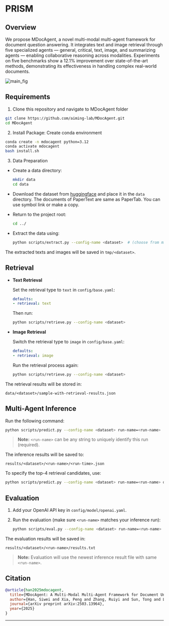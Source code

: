 # PRISM

## Overview

We propose MDocAgent, a novel multi-modal multi-agent framework for document question answering. It integrates text and image retrieval through five specialized agents — general, critical, text, image, and summarizing agents — enabling collaborative reasoning across modalities. Experiments on five benchmarks show a 12.1% improvement over state-of-the-art methods, demonstrating its effectiveness in handling complex real-world documents.

![main_fig](media/main_fig.jpg)

## Requirements

1. Clone this repository and navigate to MDocAgent folder

```bash
git clone https://github.com/aiming-lab/MDocAgent.git
cd MDocAgent
```

2. Install Package: Create conda environment

```bash
conda create -n mdocagent python=3.12
conda activate mdocagent
bash install.sh
```

3. Data Preparation

- Create a data directory:
    ```bash
    mkdir data
    cd data
    ```
- Download the dataset from [huggingface](https://huggingface.co/datasets/Lillianwei/Mdocagent-dataset) and place it in the `data` directory. The documents of PaperText are same as PaperTab. You can use symbol link or make a copy.

- Return to the project root:
    ```bash
    cd ../
    ```

- Extract the data using:
    ```bash
    python scripts/extract.py --config-name <dataset>  # (choose from mmlb / ldu / ptab / ptext / feta)
    ```
The extracted texts and images will be saved in `tmp/<dataset>`.

## Retrieval

- **Text Retrieval**

    Set the retrieval type to `text` in `config/base.yaml`:
    ```yaml
    defaults:
    - retrieval: text
    ```
    Then run:
    ```bash
    python scripts/retrieve.py --config-name <dataset>
    ```

- **Image Retrieval**

    Switch the retrieval type to `image` in `config/base.yaml`:
    ```yaml
    defaults:
    - retrieval: image
    ```
    Run the retrieval process again:
    ```bash
    python scripts/retrieve.py --config-name <dataset>
    ```

The retrieval results will be stored in:
```
data/<dataset>/sample-with-retrieval-results.json
```

## Multi-Agent Inference

Run the following command:
```bash
python scripts/predict.py --config-name <dataset> run-name=<run-name>
```
> **Note:** `<run-name>` can be any string to uniquely identify this run (required).

The inference results will be saved to:  
```
results/<dataset>/<run-name>/<run-time>.json
```

To specify the top-4 retrieval candidates, use:
```bash
python scripts/predict.py --config-name <dataset> run-name=<run-name> dataset.top_k=4
```

## Evaluation

1. Add your OpenAI API key in `config/model/openai.yaml`.

2. Run the evaluation (make sure `<run-name>` matches your inference run):
    ```bash
    python scripts/eval.py --config-name <dataset> run-name=<run-name>
    ```
The evaluation results will be saved in:
```
results/<dataset>/<run-name>/results.txt
```
> **Note:** Evaluation will use the newest inference result file with same `<run-name>`.

## Citation

```bibtex
@article{han2025mdocagent,
  title={MDocAgent: A Multi-Modal Multi-Agent Framework for Document Understanding},
  author={Han, Siwei and Xia, Peng and Zhang, Ruiyi and Sun, Tong and Li, Yun and Zhu, Hongtu and Yao, Huaxiu},
  journal={arXiv preprint arXiv:2503.13964},
  year={2025}
}
```

---
